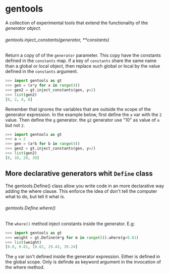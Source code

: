 # gentools

A collection of experimental tools that extend the functionality of the
*generator object*.


###### gentools.inject_constants(generator, **constants)

Return a copy of of the `generator` parameter. This copy have the constants
defined in the `constants` map. If a key of `constants` share the same name
than a global or local object, then replace such global or local by the value
defined in the `constants` argument.

```python
>>> import gentools as gt
>>> gen = (x*y for x in range(4))
>>> gen2 = gt.inject_constants(gen, y=2)
>>> list(gen2)
[0, 2, 4, 6]
```

Remember that ignores the variables that are outside the scope of the generator
expression. In the example below, first define the `a` var with the `2` value.
Then define the `g` generator. the `g2` generator use "10" as value of `a` but
not `2`.

```python
>>> import gentools as gt
>>> a = 2
>>> gen = (a*b for b in range(4))
>>> gen2 = gt.inject_constants(gen, y=2)
>>> list(gen2)
[0, 10, 20, 30]
```


## More declarative generators whit `Define` class

The gentools.Define() class allow you write code in an more declarative way
adding the where clause. This enforce the idea of don't tell the computer
what to do, but tell it what is.


###### gentools.Define.where()

The `where()` method inject constants inside the generator. E.g:

```python
>>> import gentools as gt
>>> weight = gt.Define(m*g for m in range(5)).where(g=9.81)
>>> list(weight)
[0.0, 9.81, 19.62, 29.43, 39.24]
```

The `g` var isn't defined inside the generator expression. Either is defined
in the global scope. Only is definde as keyword argument in the invocation of
the where method.
